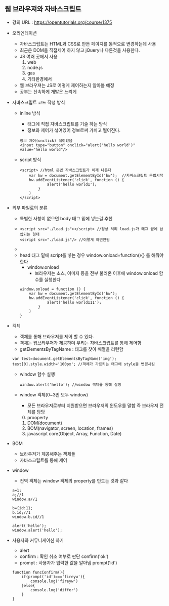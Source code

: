 ## 웹 브라우져와 자바스크립트
* 강의 URL : https://opentutorials.org/course/1375

* 오리엔테이션
    * 자바스크립트는 HTML과 CSS로 만든 페이지를 동적으로 변경하는데 사용
    * 최근은 DOM을 직접제어 하지 않고 jQuery나 다른것을 사용한다.
    * JS 여러 곳에서 사용
        1. web
        2. node.js
        3. gas
        4. 기타환경에서 
    * 웹 브라우져는 JS로 어떻게 제어하는지 알아볼 예정
    * 공부는 신속하게 개발은 느리게
* 자바스크립트 코드 작성 방식
    * inline 방식
        * 태그에 직접 자바스크립트를 기술 하는 방식
        * 정보와 제어가 섞여있어 정보로써 가치고 떨어진다. 
        ~~~
        정보 제어(onclick) 섞여있음
        <input type="button" onclick="alert('hello world')" value="hello world"/>
        ~~~
      
    * script 방식
        ~~~
        <script> //html 문법 자바스크립트가 이제 나온다
            var hw = document.getElementById('hw');  //자바스크립트 문법시작
            hw.addEventListener('click', function () {
                    alert('hello world1');
                }
            )
        </script>
        ~~~

* 외부 파일로의 분류
    * 특별한 사항이 없으면 body 태그 밑에 넣는걸 추천
    * ~~~
      <script src="./load.js"></script> //정상 처리 load.js가 태그 끝에 삽입되는 형태
      <script src="./load.js"/> //이렇게 하면안됨
      ~~~ 
    *
    * head 태그 밑에 script를 넣는 경우 window.onload=function(){} 를 해줘야한다
        * window.onload 
            * 브라우저는 소스, 이미지 등을 전부 불러온 이후에 window.onload 함수를 실행한다
        ~~~
        window.onload = function () { 
            var hw = document.getElementById('hw');
            hw.addEventListener('click', function () {
                    alert('hello world111');
                }
            )
        }
        ~~~
* 객체
    * 객체를 통해 브라우저를 제어 할 수 있다.
    * 객체는 웹브라우저가 제공하며 우리는 자바스크립트를 통해 제어함
    * getElementsByTagName : 태그를 찾아 배열을 리턴함        
    ~~~
    var test=document.getElementsByTagName('img');
    test[0].style.width='100px'; //객체가 가르키는 태그에 style을 변경시킴                                
    ~~~       
    * window 함수 실행
        ~~~
        window.alert('hello'); //window 객체를 통해 실행      
        ~~~
          
    * window 객체(0~3번 모두 window)
        * 모든 브라우저로부터 지원받으면 브라우저의 윈도우를 말함 즉 브라우저 전체를 담당         
        0. prooperty
        1. DOM(document)
        2. BOM(navigator, screen, location, frames)
        3. javascript core(Object, Array, Function, Date)
          
* BOM
    * 브라우저가 제공해주는 객체들          
    * 자바스크립트를 통해 제어          
    
* window
    * 전역 객체는 window 객체의 property를 만드는 것과 같다
    ~~~
    a=1;
    a;//1
    window.a//1
  
    b={id:1};
    b.id;//1 
    window.b.id//1
  
    alert('hello');
    window.alert('hello');              
    ~~~
* 사용자와 커뮤니케이션 하기
    * alert
    * confirm : 확인 취소 여부로 판단 confirm('ok')        
    * prompt : 사용자가 입력한 값을 알아냄  prompt('id')
    ~~~
    function funcConfirm(){
        if(prompt('id')==='fireyw'){
            console.log('fireyw')
        }else{
            console.log('differ')
        }
    }
    ~~~              
          
          